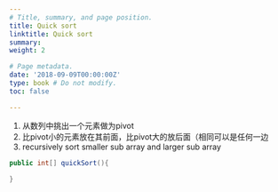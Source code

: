 ```yaml
---
# Title, summary, and page position.
title: Quick sort
linktitle: Quick sort
summary:
weight: 2

# Page metadata.
date: '2018-09-09T00:00:00Z'
type: book # Do not modify.
toc: false

---
```


1. 从数列中挑出一个元素做为pivot
2. 比pivot小的元素放在其前面，比pivot大的放后面（相同可以是任何一边
3. recursively sort smaller sub array and larger sub array



```java
public int[] quickSort(){
	
}
```